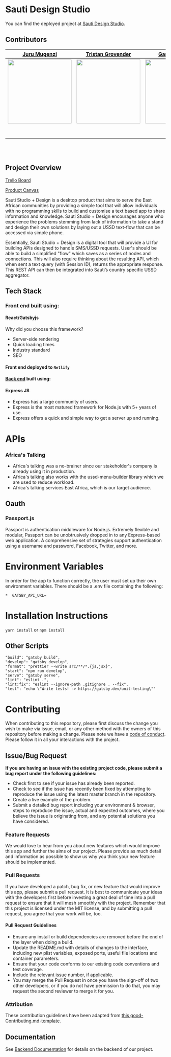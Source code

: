 # Sauti Design Studio

You can find the deployed project at [Sauti Design Studio](https://sautistudio.netlify.com/).

## Contributors

|                                       [Juru Mugenzi](https://github.com/jurusteve)                                        |                                       [Tristan Grovender](https://github.com/tristangrovender)                                        |                                       [Garrett Weems](https://github.com/glweems)                                        |                                       [Tohm Lev](https://github.com/tohmlev)                                        |                                       [Alan Perez](https://github.com/alanperez)                                        |
| :-----------------------------------------------------------------------------------------------------------: | :-----------------------------------------------------------------------------------------------------------: | :-----------------------------------------------------------------------------------------------------------: | :-----------------------------------------------------------------------------------------------------------: | :-----------------------------------------------------------------------------------------------------------: |
|                      [<img src="https://avatars1.githubusercontent.com/u/19935372?s=460&v=4" width = "200" />](https://github.com/)                       |                      [<img src="https://avatars0.githubusercontent.com/u/46428421?s=460&v=4" width = "200" />](https://github.com/)                       |                      [<img src="https://avatars1.githubusercontent.com/u/32476858?s=460&v=4" width = "200" />](https://github.com/)                       |                      [<img src="https://avatars1.githubusercontent.com/u/49999093?s=460&v=4" width = "200" />](https://github.com/)                       |                      [<img src="https://avatars2.githubusercontent.com/u/25354218?s=400&v=4" width = "200" />](https://github.com/)                       |
|                 [<img src="https://github.com/favicon.ico" width="15"> ](https://github.com/jurusteve)                 |            [<img src="https://github.com/favicon.ico" width="15"> ](https://github.com/tristangrovender)             |           [<img src="https://github.com/favicon.ico" width="15"> ](https://github.com/glweems)            |          [<img src="https://github.com/favicon.ico" width="15"> ](https://github.com/tohmlev)           |            [<img src="https://github.com/favicon.ico" width="15"> ](https://github.com/alanperez)             |
| [ <img src="https://static.licdn.com/sc/h/al2o9zrvru7aqj8e1x2rzsrca" width="15"> ](https://www.linkedin.com/in/jurustevemugenzi/) | [ <img src="https://static.licdn.com/sc/h/al2o9zrvru7aqj8e1x2rzsrca" width="15"> ](https://www.linkedin.com/in/tristan-grovender-440a54173/) | [ <img src="https://static.licdn.com/sc/h/al2o9zrvru7aqj8e1x2rzsrca" width="15"> ](https://www.linkedin.com/in/garrett-weems-ab2106164) | [ <img src="https://static.licdn.com/sc/h/al2o9zrvru7aqj8e1x2rzsrca" width="15"> ](https://www.linkedin.com/in/tohm-lev-18666a67/) | [ <img src="https://static.licdn.com/sc/h/al2o9zrvru7aqj8e1x2rzsrca" width="15"> ](https://www.linkedin.com/in/alan-perez-25a198185/) |

<br>
<br>


## Project Overview

[Trello Board](https://trello.com/b/Kt9QUwpw/labs13-sauti-studio)

[Product Canvas](https://projects.invisionapp.com/share/YAS77O8SMTK#/screens)

Sauti Studio + Design is a desktop product that aims to serve the East African communities by providing a simple tool that will allow individuals with no programming skills to build and customise a text based app to share information and knowledge. Sauti Studio + Design encourages anyone who experience the problems stemming from lack of information to take a stand and design their own solutions by laying out a USSD text-flow that can be accessed via simple phone.

Essentially, Sauti Studio + Design is a digital tool that will provide a  UI for building APIs designed to handle SMS/USSD requests.  User's should be able to build a simplified "flow" which saves as a series of nodes and connections.  This will also require thinking about the resulting API, which when sent a text query (with Session ID), returns the appropriate response. This REST API can then be integrated into Sauti’s country specific USSD aggregator.

## Tech Stack

### Front end built using:

#### React/Gatsbyjs

Why did you choose this framework?

- Server-side rendering
- Quick loading times
- Industry standard
- SEO

#### Front end deployed to `Netlify`

#### [Back end](https://github.com/labs13-sauti-studio/labs13-sauti-studio-BE) built using:

#### Express JS

- Express has a large community of users.
- Express is the most matured framework for Node.js with 5+ years of use.
- Express offers a quick and simple way to get a server up and running.

# APIs

### Africa's Talking
- Africa's talking was a no-brainer since our stakeholder's company is already using it in production.
- Africa's talking also works with the  ussd-menu-builder library which we are used to reduce workload.
- Africa's talking services East Africa, which is our target audience.

## Oauth

### Passport.js

Passport is authentication middleware for Node.js. Extremely flexible and modular, Passport can be unobtrusively dropped in to any Express-based web application. A comprehensive set of strategies support authentication using a username and password, Facebook, Twitter, and more.

# Environment Variables

In order for the app to function correctly, the user must set up their own environment variables. There should be a .env file containing the following:

    *  GATSBY_API_URL=
    
# Installation Instructions

`yarn install`
or
`npm install`

## Other Scripts

    "build": "gatsby build",
    "develop": "gatsby develop",
    "format": "prettier --write src/**/*.{js,jsx}",
    "start": "npm run develop",
    "serve": "gatsby serve",
    "lint": "eslint .",
    "lint:fix": "eslint --ignore-path .gitignore . --fix",
    "test": "echo \"Write tests! -> https://gatsby.dev/unit-testing\""

# Contributing

When contributing to this repository, please first discuss the change you wish to make via issue, email, or any other method with the owners of this repository before making a change.
Please note we have a [code of conduct](./CODE_OF_CONDUCT.md). Please follow it in all your interactions with the project.

## Issue/Bug Request

**If you are having an issue with the existing project code, please submit a bug report under the following guidelines:**

- Check first to see if your issue has already been reported.
- Check to see if the issue has recently been fixed by attempting to reproduce the issue using the latest master branch in the repository.
- Create a live example of the problem.
- Submit a detailed bug report including your environment & browser, steps to reproduce the issue, actual and expected outcomes, where you believe the issue is originating from, and any potential solutions you have considered.

### Feature Requests

We would love to hear from you about new features which would improve this app and further the aims of our project. Please provide as much detail and information as possible to show us why you think your new feature should be implemented.

### Pull Requests

If you have developed a patch, bug fix, or new feature that would improve this app, please submit a pull request. It is best to communicate your ideas with the developers first before investing a great deal of time into a pull request to ensure that it will mesh smoothly with the project.
Remember that this project is licensed under the MIT license, and by submitting a pull request, you agree that your work will be, too.

#### Pull Request Guidelines

- Ensure any install or build dependencies are removed before the end of the layer when doing a build.
- Update the README.md with details of changes to the interface, including new plist variables, exposed ports, useful file locations and container parameters.
- Ensure that your code conforms to our existing code conventions and test coverage.
- Include the relevant issue number, if applicable.
- You may merge the Pull Request in once you have the sign-off of two other developers, or if you do not have permission to do that, you may request the second reviewer to merge it for you.

### Attribution

These contribution guidelines have been adapted from [this good-Contributing.md-template](https://gist.github.com/PurpleBooth/b24679402957c63ec426).

## Documentation

See [Backend Documentation](https://github.com/labs13-sauti-studio/labs13-sauti-studio-BE/blob/master/README.md) for details on the backend of our project.
```

```
